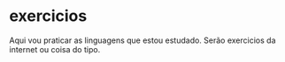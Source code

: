 # exercicios
 Aqui vou praticar as linguagens que estou estudado.  Serão exercicios da internet ou coisa do tipo.
